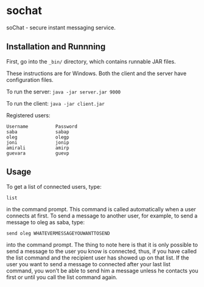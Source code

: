 sochat
======
soChat - secure instant messaging service.

Installation and Runnning
-------------------------
First, go into the `_bin/` directory, which contains runnable JAR files.

These instructions are for Windows. Both the client and the server have
configuration files.

To run the server: `java -jar server.jar 9000`

To run the client: `java -jar client.jar`

Registered users:

    Username          Password 
    saba              sabap
    oleg              olegp
    joni              jonip
    amirali           amirp
    guevara           guevp


Usage
-------------------------------------------

To get a list of connected users, type: 

    list 

in the command prompt. This command is called automatically when a 
user connects at first. To send a message to another user, for example, 
to send a message to oleg as saba, type: 

    send oleg WHATEVERMESSAGEYOUWANTTOSEND

into the command prompt. The thing to note here is that it is only possible
to send a message to the user you know is connected, thus, if you have called
the list command and the recipient user has showed up on that list. If the user
you want to send a message to connected after your last list command, you
won't be able to send him a message unless he contacts you first or until you 
call the list command again.
